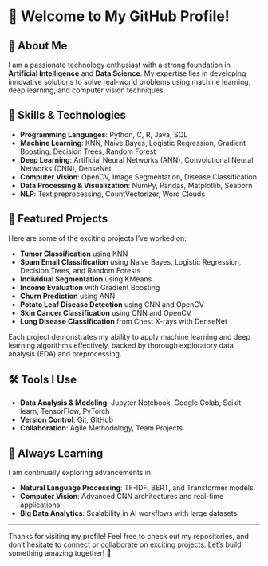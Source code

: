 # 👋 Welcome to My GitHub Profile!

## 🚀 About Me
I am a passionate technology enthusiast with a strong foundation in **Artificial Intelligence** and **Data Science**. My expertise lies in developing innovative solutions to solve real-world problems using machine learning, deep learning, and computer vision techniques.

## 🔧 Skills & Technologies
- **Programming Languages**: Python, C, R, Java, SQL
- **Machine Learning**: KNN, Naive Bayes, Logistic Regression, Gradient Boosting, Decision Trees, Random Forest
- **Deep Learning**: Artificial Neural Networks (ANN), Convolutional Neural Networks (CNN), DenseNet
- **Computer Vision**: OpenCV, Image Segmentation, Disease Classification
- **Data Processing & Visualization**: NumPy, Pandas, Matplotlib, Seaborn
- **NLP**: Text preprocessing, CountVectorizer, Word Clouds

## 📂 Featured Projects
Here are some of the exciting projects I’ve worked on:

- **Tumor Classification** using KNN  
- **Spam Email Classification** using Naive Bayes, Logistic Regression, Decision Trees, and Random Forests  
- **Individual Segmentation** using KMeans  
- **Income Evaluation** with Gradient Boosting  
- **Churn Prediction** using ANN  
- **Potato Leaf Disease Detection** using CNN and OpenCV  
- **Skin Cancer Classification** using CNN and OpenCV  
- **Lung Disease Classification** from Chest X-rays with DenseNet  

Each project demonstrates my ability to apply machine learning and deep learning algorithms effectively, backed by thorough exploratory data analysis (EDA) and preprocessing.

## 🛠️ Tools I Use
- **Data Analysis & Modeling**: Jupyter Notebook, Google Colab, Scikit-learn, TensorFlow, PyTorch
- **Version Control**: Git, GitHub
- **Collaboration**: Agile Methodology, Team Projects

## 🌱 Always Learning
I am continually exploring advancements in:
- **Natural Language Processing**: TF-IDF, BERT, and Transformer models
- **Computer Vision**: Advanced CNN architectures and real-time applications
- **Big Data Analytics**: Scalability in AI workflows with large datasets

---

Thanks for visiting my profile! Feel free to check out my repositories, and don’t hesitate to connect or collaborate on exciting projects. Let’s build something amazing together! 🌟
